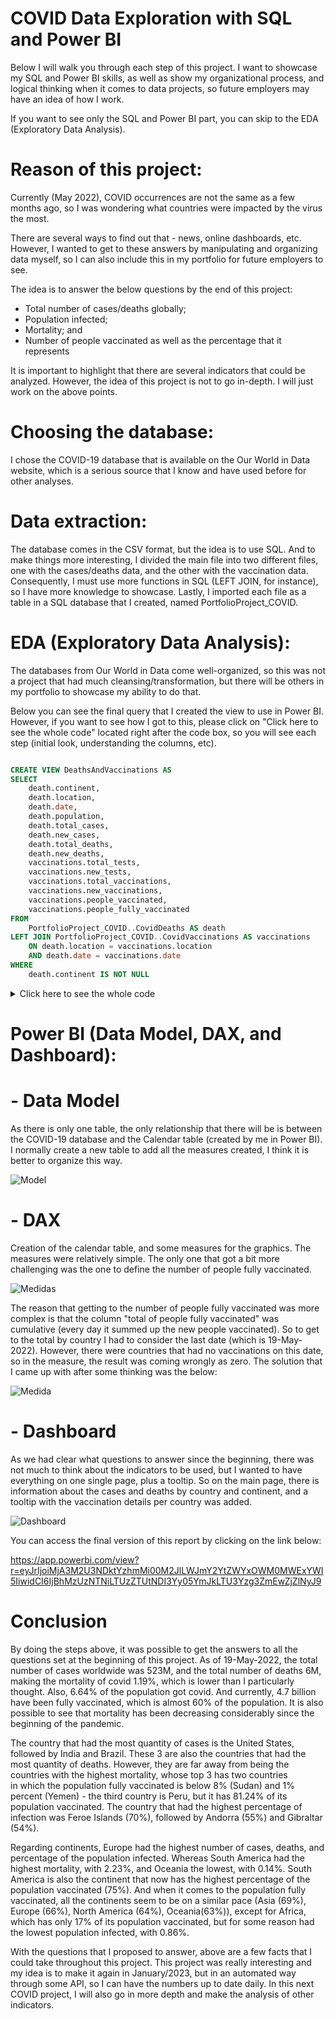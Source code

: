 # COVID Data Exploration with SQL and Power BI
	
Below I will walk you through each step of this project. I want to showcase my SQL and Power BI skills, as well as show my organizational process, and logical thinking when it comes to data projects, so future employers may have an idea of how I work.

If you want to see only the SQL and Power BI part, you can skip to the EDA (Exploratory Data Analysis).

# Reason of this project:
Currently (May 2022), COVID occurrences are not the same as a few months ago, so I was wondering what countries were impacted by the virus the most.

There are several ways to find out that - news, online dashboards, etc. However, I wanted to get to these answers by manipulating and organizing data myself, so I can also include this in my portfolio for future employers to see.

The idea is to answer the below questions by the end of this project:
- Total number of cases/deaths globally;
- Population infected;
- Mortality; and
- Number of people vaccinated as well as the percentage that it represents

It is important to highlight that there are several indicators that could be analyzed. However, the idea of this project is not to go in-depth. I will just work on the above points.

# Choosing the database:
I chose the COVID-19 database that is available on the Our World in Data website, which is a serious source that I know and have used before for other analyses.

# Data extraction:
The database comes in the CSV format, but the idea is to use SQL. And to make things more interesting, I divided the main file into two different files, one with the cases/deaths data, and the other with the vaccination data. Consequently, I must use more functions in SQL (LEFT JOIN, for instance), so I have more knowledge to showcase. Lastly, I imported each file as a table in a SQL database that I created, named PortfolioProject_COVID.

# EDA (Exploratory Data Analysis):
The databases from Our World in Data come well-organized, so this was not a project that had much cleansing/transformation, but there will be others in my portfolio to showcase my ability to do that.

Below you can see the final query that I created the view to use in Power BI. However, if you want to see how I got to this, please click on "Click here to see the whole code" located right after the code box, so you will see each step (initial look, understanding the columns, etc).

``` sql

CREATE VIEW DeathsAndVaccinations AS
SELECT
	death.continent,
	death.location,
	death.date,
	death.population,
	death.total_cases,
	death.new_cases,
	death.total_deaths,
	death.new_deaths,
	vaccinations.total_tests,
	vaccinations.new_tests,
	vaccinations.total_vaccinations,
	vaccinations.new_vaccinations,
	vaccinations.people_vaccinated,
	vaccinations.people_fully_vaccinated
FROM
	PortfolioProject_COVID..CovidDeaths AS death
LEFT JOIN PortfolioProject_COVID..CovidVaccinations AS vaccinations
	ON death.location = vaccinations.location
	AND death.date = vaccinations.date
WHERE
	death.continent IS NOT NULL
```

<details>
  <summary>
    Click here to see the whole code
      </summary>
	
``` sql
	
-- Initial look at the complete Deaths table: see how it is set, see the columns, and the data:

SELECT
	*
FROM
	PortfolioProject_COVID..CovidDeaths

-- Initial look at the complete Deaths table: ordering by continent and country, for better visualization, also I could notice that continent has many lines as NULL, so let's investigate the reason

SELECT
	*
FROM
	PortfolioProject_COVID..CovidDeaths
ORDER BY
	continent ASC,
	location ASC
WHERE
	continent is NULL

-- I want to look at the distinct values of the column locatino when filed by continent NULL

SELECT DISTINCT
	location
FROM
	PortfolioProject_COVID..CovidDeaths
WHERE
	continent is NULL
ORDER BY
	location ASC


-- Initial look at the complete Deaths table: ordering by continent and country, and considering only the NOT NULL for the column continent, as I noticed that these lines have another classification (such as High Income, Low Income) instead of the locations themselves

SELECT
	*
FROM
	PortfolioProject_COVID..CovidDeaths
WHERE
	continent IS NOT NULL
ORDER BY
	continent ASC,
	location ASC,
	date ASC


-- I performed the same steps above for the table Vaccinations, and it has the same issues with the continent in NULL

-- Selecting the columns that I will bring to Power BI for the purpose that we have. As this query results 176.870 mil linhas, I will not add the calculations here, I believe that DAX in Power BI will perform better than adding 176.870 for each column to be added. Also, I will use LEFT JOIN to get the columns that I will need from the table Vaccinations.

-- This is the same query from the beginning. However, after this one, I will perform that queries that would bring the results from Power BI

SELECT
	death.continent,
	death.location,
	death.date,
	death.population,
	death.total_cases,
	death.new_cases,
	death.total_deaths,
	death.new_deaths,
	vaccinations.total_tests,
	vaccinations.new_tests,
	vaccinations.total_vaccinations,
	vaccinations.new_vaccinations,
	vaccinations.people_vaccinated,
	vaccinations.people_fully_vaccinated
FROM
	PortfolioProject_COVID..CovidDeaths AS death
LEFT JOIN PortfolioProject_COVID..CovidVaccinations AS vaccinations
	ON death.location = vaccinations.location
	AND death.date = vaccinations.date
WHERE
	death.continent IS NOT NULL
	
```
</details>
    

# Power BI (Data Model, DAX, and Dashboard):

# - Data Model
As there is only one table, the only relationship that there will be is between the COVID-19 database and the Calendar table (created by me in Power BI). I normally create a new table to add all the measures created, I think it is better to organize this way. 

 ![Model](https://user-images.githubusercontent.com/105753824/171749957-cedf60f4-7f6a-4e10-af79-1886e81f0a53.jpg)

# - DAX
Creation of the calendar table, and some measures for the graphics. The measures were relatively simple. The only one that got a bit more challenging was the one to define the number of people fully vaccinated.

![Medidas](https://user-images.githubusercontent.com/105753824/171749997-631780fe-35c4-4fda-b575-8fa8ed656638.jpg)

The reason that getting to the number of people fully vaccinated was more complex is that the column "total of people fully vaccinated" was cumulative (every day it summed up the new people vaccinated). So to get to the total by country I had to consider the last date (which is 19-May-2022). However, there were countries that had no vaccinations on this date, so in the measure, the result was coming wrongly as zero. The solution that I came up with after some thinking was the below:

![Medida](https://user-images.githubusercontent.com/105753824/171750016-4292b09d-b191-44b5-80c2-0eb8ac255a25.jpg)
 
# - Dashboard
As we had clear what questions to answer since the beginning, there was not much to think about the indicators to be used, but I wanted to have everything on one single page, plus a tooltip. So on the main page, there is information about the cases and deaths by country and continent, and a tooltip with the vaccination details per country was added.

![Dashboard](https://user-images.githubusercontent.com/105753824/171766151-77b7f96d-18aa-437e-b11a-29eb213f757c.jpg)

You can access the final version of this report by clicking on the link below:

https://app.powerbi.com/view?r=eyJrIjoiMjA3M2U3NDktYzhmMi00M2JlLWJmY2YtZWYxOWM0MWExYWI5IiwidCI6IjBhMzUzNTNiLTUzZTUtNDI3Yy05YmJkLTU3Yzg3ZmEwZjZlNyJ9

# Conclusion

By doing the steps above, it was possible to get the answers to all the questions set at the beginning of this project. As of 19-May-2022, the total number of cases worldwide was 523M, and the total number of deaths 6M, making the mortality of covid 1.19%, which is lower than I particularly thought. Also, 6.64% of the population got covid. And currently, 4.7 billion have been fully vaccinated, which is almost 60% of the population. It is also possible to see that mortality has been decreasing considerably since the beginning of the pandemic. 

The country that had the most quantity of cases is the United States, followed by India and Brazil. These 3 are also the countries that had the most quantity of deaths. However, they are far away from being the countries with the highest mortality, whose top 3 has two countries in which the population fully vaccinated is below 8% (Sudan) and 1% percent (Yemen) - the third country is Peru, but it has 81.24% of its population vaccinated. The country that had the highest percentage of infection was Feroe Islands (70%), followed by Andorra (55%) and Gibraltar (54%). 

Regarding continents, Europe had the highest number of cases, deaths, and percentage of the population infected. Whereas South America had the highest mortality, with 2.23%, and Oceania the lowest, with 0.14%. South America is also the continent that now has the highest percentage of the population vaccinated (75%). And when it comes to the population fully vaccinated, all the continents seem to be on a similar pace (Asia (69%), Europe (66%), North America (64%), Oceania(63%)), except for Africa, which has only 17% of its population vaccinated, but for some reason had the lowest population infected, with 0.86%.

With the questions that I proposed to answer, above are a few facts that I could take throughout this project. This project was really interesting and my idea is to make it again in January/2023, but in an automated way through some API, so I can have the numbers up to date daily. In this next COVID project, I will also go in more depth and make the analysis of other indicators.
